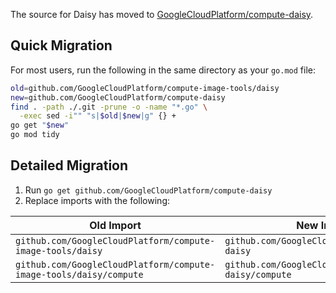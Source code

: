 The source for Daisy has moved to [GoogleCloudPlatform/compute-daisy](https://github.com/GoogleCloudPlatform/compute-daisy).

## Quick Migration

For most users, run the following in the same directory as your `go.mod` file:

```bash
old=github.com/GoogleCloudPlatform/compute-image-tools/daisy
new=github.com/GoogleCloudPlatform/compute-daisy
find . -path ./.git -prune -o -name "*.go" \
  -exec sed -i"" "s|$old|$new|g" {} +
go get "$new"
go mod tidy
```

## Detailed Migration

1. Run `go get github.com/GoogleCloudPlatform/compute-daisy`
2. Replace imports with the following:

| Old Import                                                         | New Import                                             |
|--------------------------------------------------------------------|--------------------------------------------------------|
| `github.com/GoogleCloudPlatform/compute-image-tools/daisy`         | `github.com/GoogleCloudPlatform/compute-daisy`         |
| `github.com/GoogleCloudPlatform/compute-image-tools/daisy/compute` | `github.com/GoogleCloudPlatform/compute-daisy/compute` |
